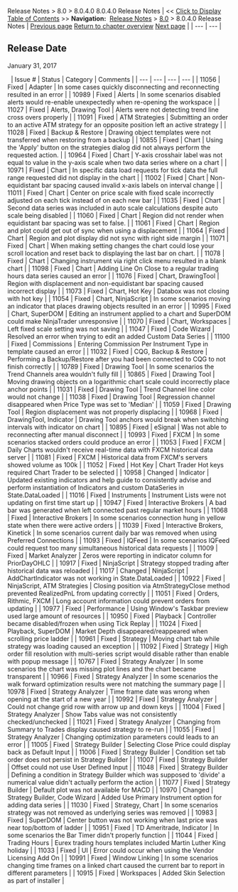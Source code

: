 ﻿

Release Notes \> 8\.0 \> 8\.0\.4\.0
8\.0\.4\.0 Release Notes
| \<\< [Click to Display Table of Contents](8_0_4_0.md) \>\> **Navigation:**     [Release Notes](release_notes.md) \> [8\.0](8_0.md) \> 8\.0\.4\.0 Release Notes | [Previous page](8_0_5_2.md) [Return to chapter overview](8_0.md) [Next page](8_0_3_0.md) |
| --- | --- |

## Release Date

January 31, 2017

 
| Issue \# | Status | Category | Comments |
| --- | --- | --- | --- |
| 11056 | Fixed | Adapter | In some cases quickly disconnecting and reconnecting resulted in an error |
| 10989 | Fixed | Alerts | In some scenarios disabled alerts would re\-enable unexpectedly when re\-opening the workspace |
| 11027 | Fixed | Alerts, Drawing Tool | Alerts were not detecting trend line cross overs properly |
| 11091 | Fixed | ATM Strategies | Submitting an order to an active ATM strategy for an opposite position left an active strategy |
| 11028 | Fixed | Backup \& Restore | Drawing object templates were not transferred when restoring from a backup |
| 10855 | Fixed | Chart | Using the 'Apply' button on the strategies dialog did not always perform the requested action. |
| 10964 | Fixed | Chart | Y\-axis crosshair label was not equal to value in the y\-axis scale when two data series where on a chart |
| 10971 | Fixed | Chart | In specific data load requests for tick data the full range requested did not display in the chart |
| 11002 | Fixed | Chart | Non\-equidistant bar spacing caused invalid x\-axis labels on interval change |
| 11011 | Fixed | Chart | Center on price scale with fixed scale incorrectly adjusted on each tick instead of on each new bar |
| 11035 | Fixed | Chart | Second data series was included in auto scale calculations despite auto scale being disabled |
| 11060 | Fixed | Chart | Region did not render when equidistant bar spacing was set to false. |
| 11061 | Fixed | Chart | Region and plot could get out of sync when using a displacement |
| 11064 | Fixed | Chart | Region and plot display did not sync with right side margin |
| 11071 | Fixed | Chart | When making setting changes the chart could lose your scroll location and reset back to displaying the last bar on chart. |
| 11078 | Fixed | Chart | Changing instrument via right click menu resulted in a blank chart |
| 11098 | Fixed | Chart | Adding Line On Close to a regular trading hours data series caused an error |
| 11076 | Fixed | Chart, DrawingTool | Region with displacement and non\-equidistant bar spacing caused incorrect display |
| 11073 | Fixed | Chart, Hot Key | Databox was not closing with hot key |
| 11054 | Fixed | Chart, NinjaScript | In some scenarios moving an indicator that places drawing objects resulted in an error |
| 10995 | Fixed | Chart, SuperDOM | Editing an instrument applied to a chart and SuperDOM could make NinjaTrader unresponsive |
| 11070 | Fixed | Chart, Workspaces | Left fixed scale setting was not saving |
| 11047 | Fixed | Code Wizard | Resolved an error when trying to edit an added Custom Data Series |
| 11100 | Fixed | Commissions | Entering Commission Per Instrument Type in template caused an error |
| 11032 | Fixed | CQG, Backup \& Restore | Performing a Backup/Restore after you had been connected to CQG to not finish correctly |
| 10789 | Fixed | Drawing Tool | In some scenarios the Trend Channels area wouldn't fully fill |
| 10865 | Fixed | Drawing Tool | Moving drawing objects on a logarithmic chart scale could incorrectly place anchor points |
| 11031 | Fixed | Drawing Tool | Trend Channel line color would not change |
| 11038 | Fixed | Drawing Tool | Regression channel disappeared when Price Type was set to 'Median' |
| 11059 | Fixed | Drawing Tool | Region displacement was not properly displacing |
| 10968 | Fixed | DrawingTool, Indicator | Drawing Tool anchors would break when switching intervals with indicator on chart |
| 10895 | Fixed | eSignal | Was not able to reconnecting after manual disconnect |
| 10993 | Fixed | FXCM | In some scenarios stacked orders could produce an error |
| 11053 | Fixed | FXCM | Daily Charts wouldn't receive real\-time data with FXCM historical data server |
| 11081 | Fixed | FXCM | Historical data from FXCM's servers showed volume as 100k |
| 11052 | Fixed | Hot Key | Chart Trader Hot keys required Chart Trader to be selected |
| 10958 | Changed | Indicator | Updated existing indicators and help guide to consistently advise and perform instantiation of Indicators and custom DataSeries in State.DataLoaded |
| 11016 | Fixed | Instruments | Instrument Lists were not updating on first time start up |
| 10947 | Fixed | Interactive Brokers | A bad bar was generated when left connected past regular market hours |
| 11068 | Fixed | Interactive Brokers | In some scenarios connection hung in yellow state when there were active orders |
| 11039 | Fixed | Interactive Brokers, Kinetick | In some scenarios current daily bar was removed when using Preferred Connections |
| 11093 | Fixed | IQFeed | In some scenarios IQFeed could request too many simultaneous historical data requests |
| 11009 | Fixed | Market Analyzer | Zeros were reporting in indicator column for PriorDayOHLC |
| 10917 | Fixed | NinjaScript | Strategy stopped trading after historical data was reloaded |
| 11017 | Changed | NinjaScript | AddChartIndicator was not working in State.DataLoaded |
| 10922 | Fixed | NinjaScript, ATM Strategies | Closing position via AtmStrategyClose method prevented RealizedPnL from updating correctly |
| 11051 | Fixed | Orders, Rithmic, FXCM | Long account information could prevent orders from updating |
| 10977 | Fixed | Performance | Using Window's Taskbar preview used large amount of resources |
| 10950 | Fixed | Playback | Controller became disabled/frozen when using Tick Replay |
| 11024 | Fixed | Playback, SuperDOM | Market Depth disappeared/reappeared when scrolling price ladder |
| 10961 | Fixed | Strategy | Moving chart tab while strategy was loading caused an exception |
| 11092 | Fixed | Strategy | High order fill resolution with multi\-series script would disable rather than enable with popup message |
| 10767 | Fixed | Strategy Analyzer | In some scenarios the chart was missing plot lines and the chart became transparent |
| 10966 | Fixed | Strategy Analyzer | In some scenarios the walk forward optimization results were not matching the summary page |
| 10978 | Fixed | Strategy Analyzer | Time frame date was wrong when opening at the start of a new year |
| 10992 | Fixed | Strategy Analyzer | Could not change grid row with arrow up and down keys |
| 11004 | Fixed | Strategy Analyzer | Show Tabs value was not consistently checked/unchecked |
| 11021 | Fixed | Strategy Analyzer | Changing from Summary to Trades display caused strategy to re\-run |
| 11055 | Fixed | Strategy Analyzer | Changing optimization parameters could leads to an error |
| 11005 | Fixed | Strategy Builder | Selecting Close Price could display back as Default Input |
| 11006 | Fixed | Strategy Builder | Condition set tab order does not persist in Strategy Builder |
| 11007 | Fixed | Strategy Builder | Offset could not use User Defined Input |
| 11048 | Fixed | Strategy Builder | Defining a condition in Strategy Builder which was supposed to 'divide' a numerical value didn't actually perform the action |
| 11077 | Fixed | Strategy Builder | Default plot was not available for MACD |
| 10970 | Changed | Strategy Builder, Code Wizard | Added Use Primary Instrument option for adding data series |
| 11030 | Fixed | Strategy, Chart | In some scenarios strategy was not removed as underlying series was removed |
| 10983 | Fixed | SuperDOM | Center button was not working when last price was near top/bottom of ladder |
| 10951 | Fixed | TD Ameritrade, Indicator | In some scenarios the Bar Timer didn't properly function |
| 11044 | Fixed | Trading Hours | Eurex trading hours templates included Martin Luther King holiday |
| 11033 | Fixed | UI | Error could occur when using the Vendor Licensing Add On |
| 10991 | Fixed | Window Linking | In some scenarios changing time frames on a linked chart caused the current bar to report in different parameters |
| 10915 | Fixed | Workspaces | Added Skin Selection as part of installer |
